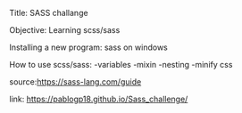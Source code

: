 
Title: SASS challange

Objective: Learning scss/sass

Installing a new program: sass on windows

How to use scss/sass:
-variables
-mixin
-nesting
-minify css

source:https://sass-lang.com/guide

link:  https://pablogp18.github.io/Sass_challenge/

